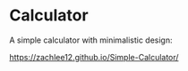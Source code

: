 # Calculator 
A simple calculator with minimalistic design:

https://zachlee12.github.io/Simple-Calculator/
